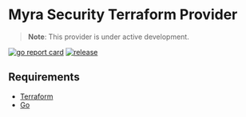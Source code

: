 # Myra Security Terraform Provider

> **Note**: This provider is under active development.

[![go report card](https://goreportcard.com/badge/github.com/Myra-Security-GmbH/terraform-provider-myrasec "go report card")](https://goreportcard.com/report/github.com/Myra-Security-GmbH/terraform-provider-myrasec)
[![release](https://github.com/Myra-Security-GmbH/terraform-provider-myrasec/actions/workflows/release.yml/badge.svg?branch=v1.5.0)](https://github.com/Myra-Security-GmbH/terraform-provider-myrasec/actions/workflows/release.yml)

## Requirements
-   [Terraform](https://www.terraform.io/downloads.html)
-   [Go](https://golang.org/doc/install)
